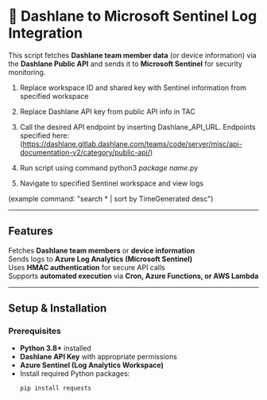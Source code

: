 # 🚀 Dashlane to Microsoft Sentinel Log Integration

This script fetches **Dashlane team member data** (or device information) via the **Dashlane Public API** and sends it to **Microsoft Sentinel** for security monitoring.

1. Replace workspace ID and shared key with Sentinel information from specified workspace
2. Replace Dashlane API key from public API info in TAC
3. Call the desired API endpoint by inserting Dashlane_API_URL. Endpoints specified here: (https://dashlane.gitlab.dashlane.com/teams/code/server/misc/api-documentation-v2/category/public-api/)

4. Run script using command python3 *package name*.py

5. Navigate to specified Sentinel workspace and view logs 

(example command: "search * 
| sort by TimeGenerated desc")

---

## Features

Fetches **Dashlane team members** or **device information**  
Sends logs to **Azure Log Analytics (Microsoft Sentinel)**  
Uses **HMAC authentication** for secure API calls  
Supports **automated execution** via **Cron, Azure Functions, or AWS Lambda**  

---

## Setup & Installation

### **Prerequisites**
- **Python 3.8+** installed
- **Dashlane API Key** with appropriate permissions
- **Azure Sentinel (Log Analytics Workspace)**
- Install required Python packages:
  ```bash
  pip install requests
